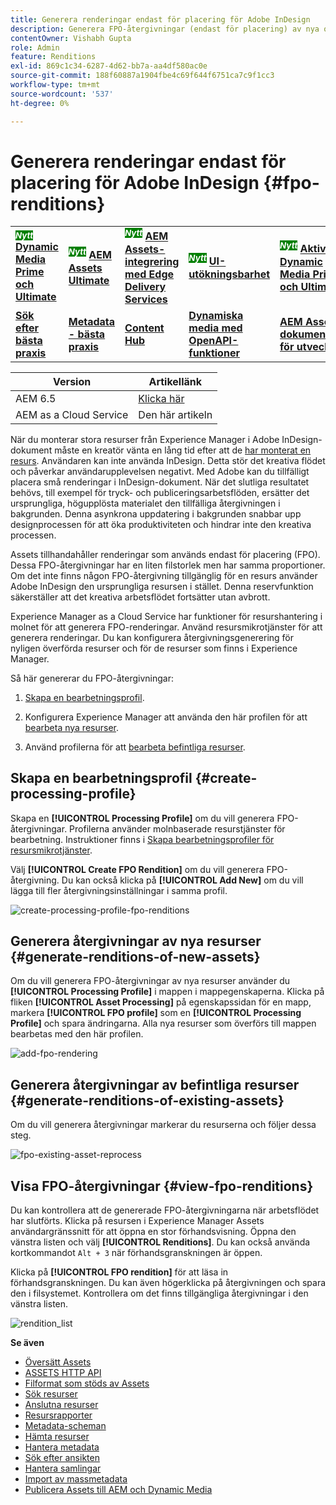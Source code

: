 ```yaml
---
title: Generera renderingar endast för placering för Adobe InDesign
description: Generera FPO-återgivningar (endast för placering) av nya och befintliga resurser med hjälp av Experience Manager Assets arbetsflöde och ImageMagick.
contentOwner: Vishabh Gupta
role: Admin
feature: Renditions
exl-id: 869c1c34-6287-4d62-bb7a-aa4df580ac0e
source-git-commit: 188f60887a1904fbe4c69f644f6751ca7c9f1cc3
workflow-type: tm+mt
source-wordcount: '537'
ht-degree: 0%

---
```


# Generera renderingar endast för placering för Adobe InDesign {#fpo-renditions}

<table>
    <tr>
        <td>
            <sup style= "background-color:#008000; color:#FFFFFF; font-weight:bold"><i>Nytt</i></sup> <a href="/help/assets/dynamic-media/dm-prime-ultimate.md"><b>Dynamic Media Prime och Ultimate</b></a>
        </td>
        <td>
            <sup style= "background-color:#008000; color:#FFFFFF; font-weight:bold"><i>Nytt</i></sup> <a href="/help/assets/assets-ultimate-overview.md"><b>AEM Assets Ultimate</b></a>
        </td>
        <td>
            <sup style= "background-color:#008000; color:#FFFFFF; font-weight:bold"><i>Nytt</i></sup> <a href="/help/assets/integrate-aem-assets-edge-delivery-services.md"><b>AEM Assets-integrering med Edge Delivery Services</b></a>
        </td>
        <td>
            <sup style= "background-color:#008000; color:#FFFFFF; font-weight:bold"><i>Nytt</i></sup> <a href="/help/assets/aem-assets-view-ui-extensibility.md"><b>UI-utökningsbarhet</b></a>
        </td>
          <td>
            <sup style= "background-color:#008000; color:#FFFFFF; font-weight:bold"><i>Nytt</i></sup> <a href="/help/assets/dynamic-media/enable-dynamic-media-prime-and-ultimate.md"><b>Aktivera Dynamic Media Prime och Ultimate</b></a>
        </td>
    </tr>
    <tr>
        <td>
            <a href="/help/assets/search-best-practices.md"><b>Sök efter bästa praxis</b></a>
        </td>
        <td>
            <a href="/help/assets/metadata-best-practices.md"><b>Metadata - bästa praxis</b></a>
        </td>
        <td>
            <a href="/help/assets/product-overview.md"><b>Content Hub</b></a>
        </td>
        <td>
            <a href="/help/assets/dynamic-media-open-apis-overview.md"><b>Dynamiska media med OpenAPI-funktioner</b></a>
        </td>
        <td>
            <a href="https://developer.adobe.com/experience-cloud/experience-manager-apis/"><b>AEM Assets-dokumentation för utvecklare</b></a>
        </td>
    </tr>
</table>

| Version | Artikellänk |
| -------- | ---------------------------- |
| AEM 6.5 | [Klicka här](https://experienceleague.adobe.com/en/docs/experience-manager-65/content/assets/administer/configure-fpo-renditions) |
| AEM as a Cloud Service | Den här artikeln |

När du monterar stora resurser från Experience Manager i Adobe InDesign-dokument måste en kreatör vänta en lång tid efter att de [har monterat en resurs](https://helpx.adobe.com/indesign/using/placing-graphics.html). Användaren kan inte använda InDesign. Detta stör det kreativa flödet och påverkar användarupplevelsen negativt. Med Adobe kan du tillfälligt placera små renderingar i InDesign-dokument. När det slutliga resultatet behövs, till exempel för tryck- och publiceringsarbetsflöden, ersätter det ursprungliga, högupplösta materialet den tillfälliga återgivningen i bakgrunden. Denna asynkrona uppdatering i bakgrunden snabbar upp designprocessen för att öka produktiviteten och hindrar inte den kreativa processen.

Assets tillhandahåller renderingar som används endast för placering (FPO). Dessa FPO-återgivningar har en liten filstorlek men har samma proportioner. Om det inte finns någon FPO-återgivning tillgänglig för en resurs använder Adobe InDesign den ursprungliga resursen i stället. Denna reservfunktion säkerställer att det kreativa arbetsflödet fortsätter utan avbrott.

Experience Manager as a Cloud Service har funktioner för resurshantering i molnet för att generera FPO-renderingar. Använd resursmikrotjänster för att generera renderingar. Du kan konfigurera återgivningsgenerering för nyligen överförda resurser och för de resurser som finns i Experience Manager.

Så här genererar du FPO-återgivningar:

1. [Skapa en bearbetningsprofil](#create-processing-profile).

1. Konfigurera Experience Manager att använda den här profilen för att [bearbeta nya resurser](#generate-renditions-of-new-assets).
1. Använd profilerna för att [bearbeta befintliga resurser](#generate-renditions-of-existing-assets).

## Skapa en bearbetningsprofil {#create-processing-profile}

Skapa en **[!UICONTROL Processing Profile]** om du vill generera FPO-återgivningar. Profilerna använder molnbaserade resurstjänster för bearbetning. Instruktioner finns i [Skapa bearbetningsprofiler för resursmikrotjänster](asset-microservices-configure-and-use.md).

Välj **[!UICONTROL Create FPO Rendition]** om du vill generera FPO-återgivning. Du kan också klicka på **[!UICONTROL Add New]** om du vill lägga till fler återgivningsinställningar i samma profil.

![create-processing-profile-fpo-renditions](assets/create-processing-profile-fpo-renditions.png)

## Generera återgivningar av nya resurser {#generate-renditions-of-new-assets}

Om du vill generera FPO-återgivningar av nya resurser använder du **[!UICONTROL Processing Profile]** i mappen i mappegenskaperna. Klicka på fliken **[!UICONTROL Asset Processing]** på egenskapssidan för en mapp, markera **[!UICONTROL FPO profile]** som en **[!UICONTROL Processing Profile]** och spara ändringarna. Alla nya resurser som överförs till mappen bearbetas med den här profilen.

![add-fpo-rendering](assets/add-fpo-rendition.png)


## Generera återgivningar av befintliga resurser {#generate-renditions-of-existing-assets}

Om du vill generera återgivningar markerar du resurserna och följer dessa steg.

![fpo-existing-asset-reprocess](assets/fpo-existing-asset-reprocess.gif)


## Visa FPO-återgivningar {#view-fpo-renditions}

Du kan kontrollera att de genererade FPO-återgivningarna när arbetsflödet har slutförts. Klicka på resursen i Experience Manager Assets användargränssnitt för att öppna en stor förhandsvisning. Öppna den vänstra listen och välj **[!UICONTROL Renditions]**. Du kan också använda kortkommandot `Alt + 3` när förhandsgranskningen är öppen.

Klicka på **[!UICONTROL FPO rendition]** för att läsa in förhandsgranskningen. Du kan även högerklicka på återgivningen och spara den i filsystemet. Kontrollera om det finns tillgängliga återgivningar i den vänstra listen.

![rendition_list](assets/list-renditions.png)

**Se även**

* [Översätt Assets](translate-assets.md)
* [ASSETS HTTP API](mac-api-assets.md)
* [Filformat som stöds av Assets](file-format-support.md)
* [Sök resurser](search-assets.md)
* [Anslutna resurser](use-assets-across-connected-assets-instances.md)
* [Resursrapporter](asset-reports.md)
* [Metadata-scheman](metadata-schemas.md)
* [Hämta resurser](download-assets-from-aem.md)
* [Hantera metadata](manage-metadata.md)
* [Sök efter ansikten](search-facets.md)
* [Hantera samlingar](manage-collections.md)
* [Import av massmetadata](metadata-import-export.md)
* [Publicera Assets till AEM och Dynamic Media](/help/assets/publish-assets-to-aem-and-dm.md)